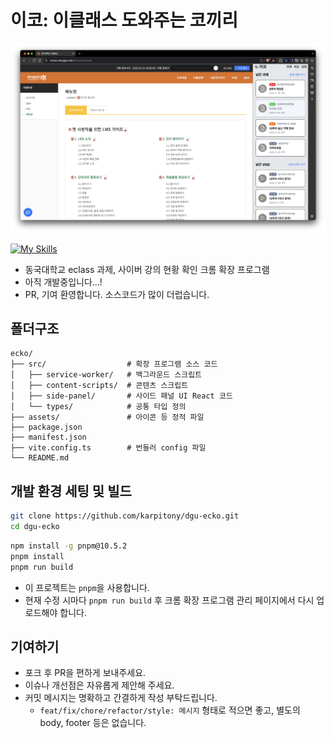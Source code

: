 # 이코: 이클래스 도와주는 코끼리

![screenshot](./assets/screenshot01.png)

[![My Skills](https://skillicons.dev/icons?i=ts,react,tailwindcss,vite,pnpm)](https://skillicons.dev)

- 동국대학교 eclass 과제, 사이버 강의 현황 확인 크롬 확장 프로그램
- 아직 개발중입니다...!
- PR, 기여 환영합니다. 소스코드가 많이 더럽습니다.

## 폴더구조
```
ecko/
├── src/                  # 확장 프로그램 소스 코드
│   ├── service-worker/   # 백그라운드 스크립트
│   ├── content-scripts/  # 콘텐츠 스크립트
│   ├── side-panel/       # 사이드 패널 UI React 코드
│   └── types/            # 공통 타입 정의
├── assets/               # 아이콘 등 정적 파일
├── package.json
├── manifest.json
├── vite.config.ts        # 번들러 config 파일
└── README.md             
```

## 개발 환경 세팅 및 빌드

```bash
git clone https://github.com/karpitony/dgu-ecko.git
cd dgu-ecko
```

```bash
npm install -g pnpm@10.5.2
pnpm install
pnpm run build
```

- 이 프로젝트는 `pnpm`을 사용합니다.
- 현재 수정 시마다 `pnpm run build` 후 크롬 확장 프로그램 관리 페이지에서 다시 업로드해야 합니다.


## 기여하기

- 포크 후 PR을 편하게 보내주세요.
- 이슈나 개선점은 자유롭게 제안해 주세요.
- 커밋 메시지는 명확하고 간결하게 작성 부탁드립니다.
  - `feat/fix/chore/refactor/style: 메시지` 형태로 적으면 좋고, 별도의 body, footer 등은 없습니다.

